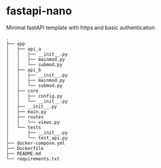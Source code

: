 # fastapi-nano
Minimal fastAPI template with https and basic authentication

```
.
├── app
│   ├── api_a
│   │   ├── __init__.py
│   │   ├── mainmod.py
│   │   └── submod.py
│   ├── api_b
│   │   ├── __init__.py
│   │   ├── mainmod.py
│   │   └── submod.py
│   ├── core
│   │   ├── config.py
│   │   └── __init__.py
│   ├── __init__.py
│   ├── main.py
│   ├── routes
│   │   └── views.py
│   └── tests
│       ├── __init__.py
│       └── test_api.py
├── docker-compose.yml
├── Dockerfile
├── README.md
└── requirements.txt
```
